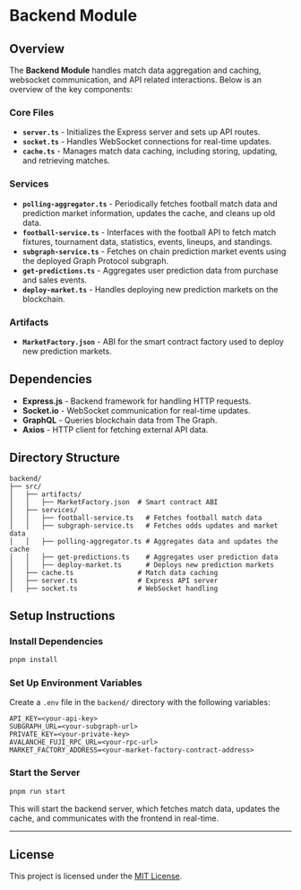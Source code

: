 # Backend Module

## Overview
The **Backend Module** handles match data aggregation and caching, websocket communication, and API related interactions. Below is an overview of the key components:

### Core Files
- **`server.ts`** - Initializes the Express server and sets up API routes.
- **`socket.ts`** - Handles WebSocket connections for real-time updates.
- **`cache.ts`** - Manages match data caching, including storing, updating, and retrieving matches.

### Services
- **`polling-aggregator.ts`** - Periodically fetches football match data and prediction market information, updates the cache, and cleans up old data.
- **`football-service.ts`** - Interfaces with the football API to fetch match fixtures, tournament data, statistics, events, lineups, and standings.
- **`subgraph-service.ts`** - Fetches on chain prediction market events using the deployed Graph Protocol subgraph.
- **`get-predictions.ts`** - Aggregates user prediction data from purchase and sales events.
- **`deploy-market.ts`** - Handles deploying new prediction markets on the blockchain.

### Artifacts
- **`MarketFactory.json`** - ABI for the smart contract factory used to deploy new prediction markets.

## Dependencies
- **Express.js** - Backend framework for handling HTTP requests.
- **Socket.io** - WebSocket communication for real-time updates.
- **GraphQL** - Queries blockchain data from The Graph.
- **Axios** - HTTP client for fetching external API data.

## Directory Structure
```
backend/
├── src/
│   ├── artifacts/
│   │   ├── MarketFactory.json  # Smart contract ABI
│   ├── services/
│   │   ├── football-service.ts   # Fetches football match data
│   │   ├── subgraph-service.ts   # Fetches odds updates and market data
│   │   ├── polling-aggregator.ts # Aggregates data and updates the cache
│   │   ├── get-predictions.ts    # Aggregates user prediction data
│   │   ├── deploy-market.ts      # Deploys new prediction markets
│   ├── cache.ts                # Match data caching
│   ├── server.ts               # Express API server
│   ├── socket.ts               # WebSocket handling
```

## Setup Instructions

### Install Dependencies
```bash
pnpm install
```

### Set Up Environment Variables
Create a `.env` file in the `backend/` directory with the following variables:
```
API_KEY=<your-api-key>
SUBGRAPH_URL=<your-subgraph-url>
PRIVATE_KEY=<your-private-key>
AVALANCHE_FUJI_RPC_URL=<your-rpc-url>
MARKET_FACTORY_ADDRESS=<your-market-factory-contract-address>
```

### Start the Server
```bash
pnpm run start
```

This will start the backend server, which fetches match data, updates the cache, and communicates with the frontend in real-time.

---
## License
This project is licensed under the [MIT License](LICENSE).

